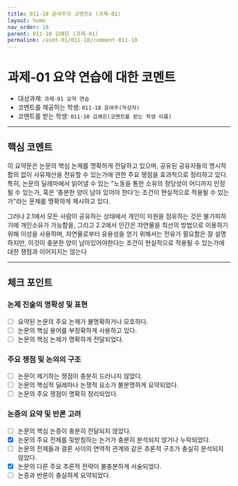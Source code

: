 ```yaml
---
title: 011-18 윤여주의 코멘트b (과제-01) 
layout: home
nav_order: 18
parent: 011-10 김예은 (과제-01)
permalink: /asmt-01/011-18/comment-011-10
---
```


# 과제-01 요약 연습에 대한 코멘트

- 대상과제: `과제-01 요약 연습`
- 코멘트를 제공하는 학생: `011-18 윤여주(작성자)` 
- 코멘트를 받는 학생: `011-10 김예은(코멘트를 받는 학생 이름)` 

---

## 핵심 코멘트

이 요약문은 논문의 핵심 논제를 명확하게 전달하고 있으며, 공유된 공유자들의 명시적 합의 없이 사유재산을 전유할 수 있는가에 관한 주요 쟁점을 효과적으로 정리하고 있다. 특히, 논문의 딜레마에서 읽어낼 수 있는 "노동을 통한 소유의 정당성이 어디까지 인정될 수 있는가, 혹은 ‘충분한 양이 남아 있어야 한다’는 조건이 현실적으로 적용될 수 있는가"라는 문제를 명확하게 제시하고 있다.

그러나 2.1에서 모든 사람이 공유하는 상태에서 개인이 자원을 점유하는 것은 불가피하기에 개인소유가 가능함을, 그리고  2.2에서 인간은 자연물을 최선의 방법으로 이용하기 위해 이성을 사용하며, 자연물로부터 유용성을 얻기 위해서는 전유가 필요함은 잘 설명하지만, 이것이 충분한 양이 남아있어야한다는 조건이 현실적으로 적용될 수 있는가에 대한 쟁점과 이어지지는 않는다

---

## 체크 포인트

### 논제 진술의 명확성 및 표현  
- [ ] 요약된 논문의 주요 논제가 불명확하거나 모호하다.  
- [ ] 논문의 핵심 용어를 부정확하게 사용하고 있다.  
- [ ] 논문의 핵심 논제가 명확하게 전달되었다.  

### 주요 쟁점 및 논의의 구조  
- [ ] 논문이 제기하는 쟁점이 충분히 드러나지 않았다.  
- [ ] 논문의 핵심적 딜레마나 논쟁적 요소가 불분명하게 요약되었다.  
- [ ] 논문의 주요 쟁점이 명확히 정리되었다.  

### 논증의 요약 및 반론 고려  
- [ ] 논문의 핵심 논증이 충분히 전달되지 않았다.  
- [x] 논문의 주요 전제를 뒷받침하는 논거가 충분히 분석되지 않거나 누락되었다.  
- [ ] 논문의 전제들과 결론 사이의 연역적 관계와 같은 추론적 구조가 충실히 분석되지 않았다.  
- [x] 논문의 다른 주요 추론적 전략이 불충분하게 서술되었다.
- [ ] 논증과 반론이 충실하게 요약되었다. 